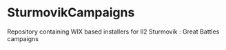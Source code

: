 # SturmovikCampaigns
Repository containing WIX based installers for Il2 Sturmovik : Great Battles campaigns 
